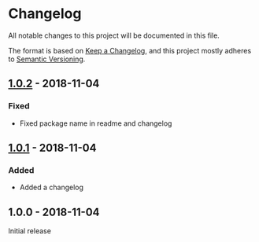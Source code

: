 # Changelog

All notable changes to this project will be documented in this file.

The format is based on [Keep a Changelog](https://keepachangelog.com/en/1.0.0/),
and this project mostly adheres to [Semantic Versioning](https://semver.org/spec/v2.0.0.html).

## [1.0.2] - 2018-11-04

### Fixed
- Fixed package name in readme and changelog

## [1.0.1] - 2018-11-04

### Added
- Added a changelog

## 1.0.0 - 2018-11-04

Initial release

[Unreleased]: https://github.com/benface/jest-matcher-css/compare/v1.0.2...HEAD
[1.0.2]: https://github.com/benface/jest-matcher-css/compare/v1.0.1...v1.0.2
[1.0.1]: https://github.com/benface/jest-matcher-css/compare/v1.0.0...v1.0.1
